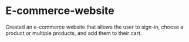 # E-commerce-website
Created an e-commerce website that allows the user to sign-in, choose a product or multiple products, and add them to their cart.
